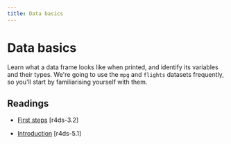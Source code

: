 ```yaml
---
title: Data basics
---
```


<!-- Generated automatically from data-basics.yml. Do not edit by hand -->

# Data basics

Learn what a data frame looks like when printed, and identify its variables and their types. We're going to use the `mpg` and `flights` datasets frequently, so you'll start by familiarising yourself with them.

## Readings

  * [First steps](http://r4ds.had.co.nz/data-visualisation.html#first-steps) [r4ds-3.2]

  * [Introduction](http://r4ds.had.co.nz/transform.html#introduction-2) [r4ds-5.1]



